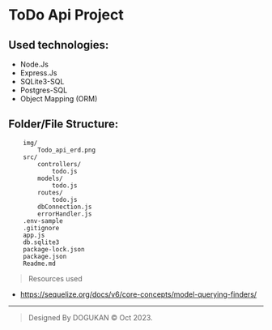 # ToDo Api Project

## Used technologies:
* Node.Js
* Express.Js
* SQLite3-SQL
* Postgres-SQL
* Object Mapping (ORM)

## Folder/File Structure:

```
    img/
        Todo_api_erd.png
    src/
        controllers/
            todo.js
        models/
            todo.js
        routes/
            todo.js
        dbConnection.js
        errorHandler.js
    .env-sample
    .gitignore
    app.js
    db.sqlite3
    package-lock.json
    package.json    
    Readme.md       
```
> Resources used
* https://sequelize.org/docs/v6/core-concepts/model-querying-finders/ 

-----------

> Designed By DOGUKAN © Oct 2023.